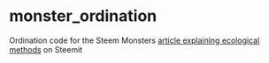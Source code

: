 # monster_ordination
Ordination code for the Steem Monsters [article explaining ecological methods](https://steemit.com/steemstem/@effofex/he-did-the-monster-math-using-steem-monsters-to-explain-microbial-ecology-and-principal-coordinates-analysis-pcoa) on Steemit

